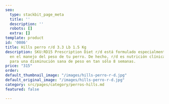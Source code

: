 ```yaml
---
seo:
  type: stackbit_page_meta
  title: ''
  description: ''
  robots: []
  extra: []
template: product
id: '0086'
title: Hills perro r/d 3.3 Lb 1.5 Kg
description: SKU:RD15 Prescription Diet r/d está formulado especialmente para apoyar
  en el manejo del peso de tu perro. De hecho, r/d es nutrición clínicamente comprobada
  para una disminución sana de peso en tan sólo 8 semanas.
price: "315"
order: 
default_thumbnail_image: "/images/hills-perro-r-d.jpg"
default_original_image: "/images/hills-perro-r-d.jpg"
category: src/pages/category/perros-hills.md
featured: false

---
```

